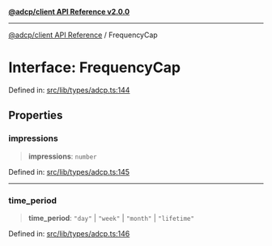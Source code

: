 [**@adcp/client API Reference v2.0.0**](../README.md)

***

[@adcp/client API Reference](../README.md) / FrequencyCap

# Interface: FrequencyCap

Defined in: [src/lib/types/adcp.ts:144](https://github.com/adcontextprotocol/adcp-client/blob/add23254eadaef025ae9fbe49b40948f459b98ff/src/lib/types/adcp.ts#L144)

## Properties

### impressions

> **impressions**: `number`

Defined in: [src/lib/types/adcp.ts:145](https://github.com/adcontextprotocol/adcp-client/blob/add23254eadaef025ae9fbe49b40948f459b98ff/src/lib/types/adcp.ts#L145)

***

### time\_period

> **time\_period**: `"day"` \| `"week"` \| `"month"` \| `"lifetime"`

Defined in: [src/lib/types/adcp.ts:146](https://github.com/adcontextprotocol/adcp-client/blob/add23254eadaef025ae9fbe49b40948f459b98ff/src/lib/types/adcp.ts#L146)
